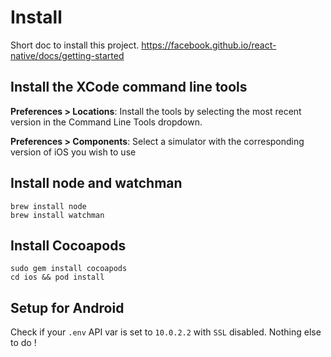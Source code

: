 # Install

Short doc to install this project.
https://facebook.github.io/react-native/docs/getting-started

## Install the XCode command line tools

**Preferences > Locations**:
Install the tools by selecting the most recent version in the Command Line Tools dropdown.

**Preferences > Components**:
Select a simulator with the corresponding version of iOS you wish to use

## Install node and watchman

```
brew install node
brew install watchman
```

## Install Cocoapods

```
sudo gem install cocoapods
cd ios && pod install
```

## Setup for Android

Check if your `.env` API var is set to `10.0.2.2` with `SSL` disabled. Nothing else to do !
